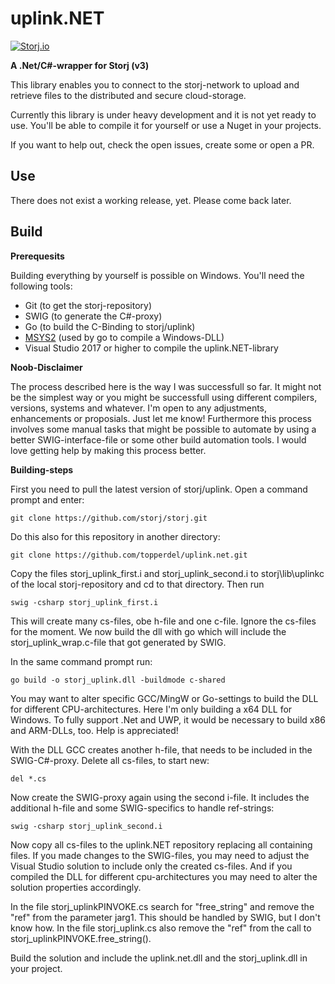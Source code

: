# uplink.NET
[![Storj.io](https://storj.io/img/storj-badge.svg)](https://storj.io)

**A .Net/C#-wrapper for Storj (v3)**

This library enables you to connect to the storj-network to upload and retrieve files to the distributed and secure cloud-storage.

Currently this library is under heavy development and it is not yet ready to use. You'll be able to compile it for yourself or use a Nuget in your projects.

If you want to help out, check the open issues, create some or open a PR.

## Use

There does not exist a working release, yet. Please come back later.

## Build

**Prerequesits**

Building everything by yourself is possible on Windows. You'll need the following tools:

* Git (to get the storj-repository)
* SWIG (to generate the C#-proxy)
* Go (to build the C-Binding to storj/uplink)
* [MSYS2](https://www.msys2.org/) (used by go to compile a Windows-DLL)
* Visual Studio 2017 or higher to compile the uplink.NET-library

**Noob-Disclaimer**

The process described here is the way I was successfull so far. It might not be the simplest way or you might be successfull using different compilers, versions, systems and whatever. I'm open to any adjustments, enhancements or proposials. Just let me know!
Furthermore this process involves some manual tasks that might be possible to automate by using a better SWIG-interface-file or some other build automation tools. I would love getting help by making this process better.

**Building-steps**

First you need to pull the latest version of storj/uplink. Open a command prompt and enter:

```
git clone https://github.com/storj/storj.git
```

Do this also for this repository in another directory:

```
git clone https://github.com/topperdel/uplink.net.git
```

Copy the files storj_uplink_first.i and storj_uplink_second.i to storj\lib\uplinkc of the local storj-repository and cd to that directory. Then run

```
swig -csharp storj_uplink_first.i
```

This will create many cs-files, obe h-file and one c-file. Ignore the cs-files for the moment. We now build the dll with go which will include the storj_uplink_wrap.c-file that got generated by SWIG.

In the same command prompt run:

```
go build -o storj_uplink.dll -buildmode c-shared 
```

You may want to alter specific GCC/MingW or Go-settings to build the DLL for different CPU-architectures. Here I'm only building a x64 DLL for Windows. To fully support .Net and UWP, it would be necessary to build x86 and ARM-DLLs, too. Help is appreciated!

With the DLL GCC creates another h-file, that needs to be included in the SWIG-C#-proxy. Delete all cs-files, to start new:

```
del *.cs 
```

Now create the SWIG-proxy again using the second i-file. It includes the additional h-file and some SWIG-specifics to handle ref-strings:

```
swig -csharp storj_uplink_second.i
```

Now copy all cs-files to the uplink.NET repository replacing all containing files. If you made changes to the SWIG-files, you may need to adjust the Visual Studio solution to include only the created cs-files. And if you compiled the DLL for different cpu-architectures you may need to alter the solution properties accordingly.

In the file storj_uplinkPINVOKE.cs search for "free_string" and remove the "ref" from the parameter jarg1. This should be handled by SWIG, but I don't know how.
In the file storj_uplink.cs also remove the "ref" from the call to storj_uplinkPINVOKE.free_string().

Build the solution and include the uplink.net.dll and the storj_uplink.dll in your project.
